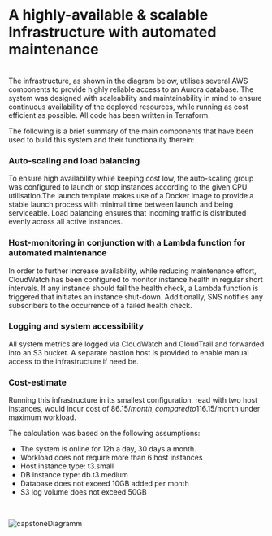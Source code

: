 # A highly-available & scalable Infrastructure with automated maintenance

<br>
The infrastructure, as shown in the diagram below, utilises several AWS components to provide highly 
reliable access to an Aurora database. The system was designed with scaleability and maintainability 
in mind to ensure continuous availability of the deployed resources, while running as cost efficient as 
possible. All code has been written in Terraform.

<br>

The following is a brief summary of the main components that have been used to build this system and
their functionality therein:
<br>

### Auto-scaling and load balancing

To ensure high availability while keeping cost low, the auto-scaling group was configured to launch or stop
instances according to the given CPU utilisation.The launch template makes use of a Docker image to 
provide a stable launch process with minimal time between launch and being serviceable. Load balancing 
ensures that incoming traffic is distributed evenly across all active instances. 
<br>

### Host-monitoring in conjunction with a Lambda function for automated maintenance
In order to further increase availability, while reducing maintenance effort, CloudWatch has been configured
to monitor instance health in regular short intervals. If any instance should fail the health check, a Lambda
function is triggered that initiates an instance shut-down. Additionally, SNS notifies any subscribers to the 
occurrence of a failed health check. 
<br>

### Logging and system accessibility
All system metrics are logged via CloudWatch and CloudTrail and forwarded into an S3 bucket. A separate
bastion host is provided to enable manual access to the infrastructure if need be. 
<br> 

### Cost-estimate
Running this infrastructure in its smallest configuration, read with two host instances, would incur cost of 86.15$/month, compared to 116.15$/month under maximum workload.
<br>

The calculation was based on the following assumptions:
- The system is online for 12h a day, 30 days a month.
- Workload does not require more than 6 host instances
- Host instance type: t3.small
- DB instance type: db.t3.medium
- Database does not exceed 10GB added per month
- S3 log volume does not exceed 50GB


<br>

![capstoneDiagramm](https://github.com/Jan0770/capstoneProject/assets/101402107/58194299-5ed7-44ab-892a-3e5c5bd7bfbf)
